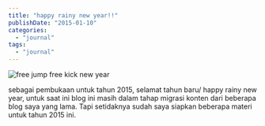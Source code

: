 ```yaml
---
title: "happy rainy new year!!"
publishDate: "2015-01-10"
categories:
  - "journal"
tags:
  - "journal"
---
```


<Image
	src="../images/New-folder.jpg"
	alt="free jump free kick new year"
	width={550}
	height={460}
/>

sebagai pembukaan untuk tahun 2015, selamat tahun baru/ happy rainy new year, untuk saat ini blog ini masih dalam tahap migrasi konten dari beberapa blog saya yang lama. Tapi setidaknya sudah saya siapkan beberapa materi untuk tahun 2015 ini.
